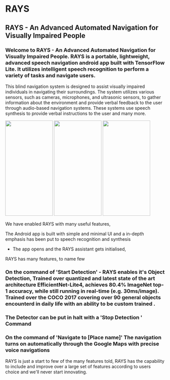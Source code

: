 # RAYS
## RAYS - An Advanced Automated Navigation for Visually Impaired People

### Welcome to RAYS - An Advanced Automated Navigation for Visually Impaired People. RAYS is a portable, lightweight, advanced speech navigation android app built with TensorFlow Lite. It utilizes intelligent speech recognition to perform a variety of tasks and navigate users. 

This blind navigation system is designed to assist visually impaired individuals in navigating their surroundings. The system utilizes various sensors, such as cameras, microphones, and ultrasonic sensors, to gather information about the environment and provide verbal feedback to the user through audio-based navigation systems. These systems use speech synthesis to provide verbal instructions to the user and many more.


<img src="https://user-images.githubusercontent.com/56316487/215317093-2ec1790c-b1f3-4ce0-837e-b683c1cedcb9.jpeg" width="150" height="300"> <img src="https://user-images.githubusercontent.com/56316487/215317096-4b7e68d9-41c9-49cb-b868-f6d4e4244361.jpeg" width="150" height="300">
<img src="https://user-images.githubusercontent.com/56316487/215317099-4263ddaa-274a-4bf7-8a60-d94f80d6a299.jpeg" width="150" height="300">


We have enabled RAYS with many useful features,

The Android app is built with simple and minimal UI and a in-depth emphasis has been put to speech recognition and synthesis

- The app opens and the RAYS assistant gets initialised,

RAYS has many features, to name few

### On the command of 'Start Detection' - RAYS enables it's Object Detection, Trained over quantized and  latest state of the art architecture EfficientNet-Lite4, achieves 80.4% ImageNet top-1 accuracy, while still running in real-time (e.g. 30ms/image). Trained over the COCO 2017 covering over 90 general objects encounterd in daily life with an ability to be custom trained .


### The Detector can be put in halt with a 'Stop Detection ' Command

### On the command of 'Navigate to [Place name]' The navigation turns on automatically through the Google Maps with precise voice navigations


RAYS is just a start to few of the many features told, RAYS has the capability to include and improve over a large set of features according to users choice and we'll never start innovating.
